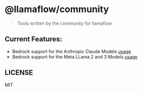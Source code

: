 # @llamaflow/community

> Tools written by the community for llamaflow

## Current Features:

- Bedrock support for the Anthropic Claude Models [usage](https://ts.llamaflow.ai/modules/llms/available_llms/bedrock)
- Bedrock support for the Meta LLama 2 and 3 Models [usage](https://ts.llamaflow.ai/modules/llms/available_llms/bedrock)

## LICENSE

MIT
